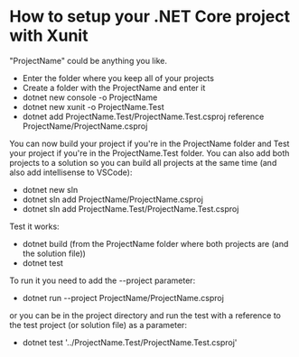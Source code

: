 # How to setup your .NET Core project with Xunit

"ProjectName" could be anything you like.

* Enter the folder where you keep all of your projects
* Create a folder with the ProjectName and enter it
* dotnet new console -o ProjectName
* dotnet new xunit -o ProjectName.Test
* dotnet add ProjectName.Test/ProjectName.Test.csproj reference ProjectName/ProjectName.csproj

You can now build your project if you're in the ProjectName folder and Test your project if you're in the ProjectName.Test folder.
You can also add both projects to a solution so you can build all projects at the same time (and also add intellisense to VSCode):

* dotnet new sln
* dotnet sln add ProjectName/ProjectName.csproj
* dotnet sln add ProjectName.Test/ProjectName.Test.csproj

Test it works:

* dotnet build (from the ProjectName folder where both projects are (and the solution file))
* dotnet test

To run it you need to add the --project parameter:

* dotnet run --project ProjectName/ProjectName.csproj

or you can be in the project directory and run the test with a reference to the test project (or solution file) as a parameter:

* dotnet test '../ProjectName.Test/ProjectName.Test.csproj'
